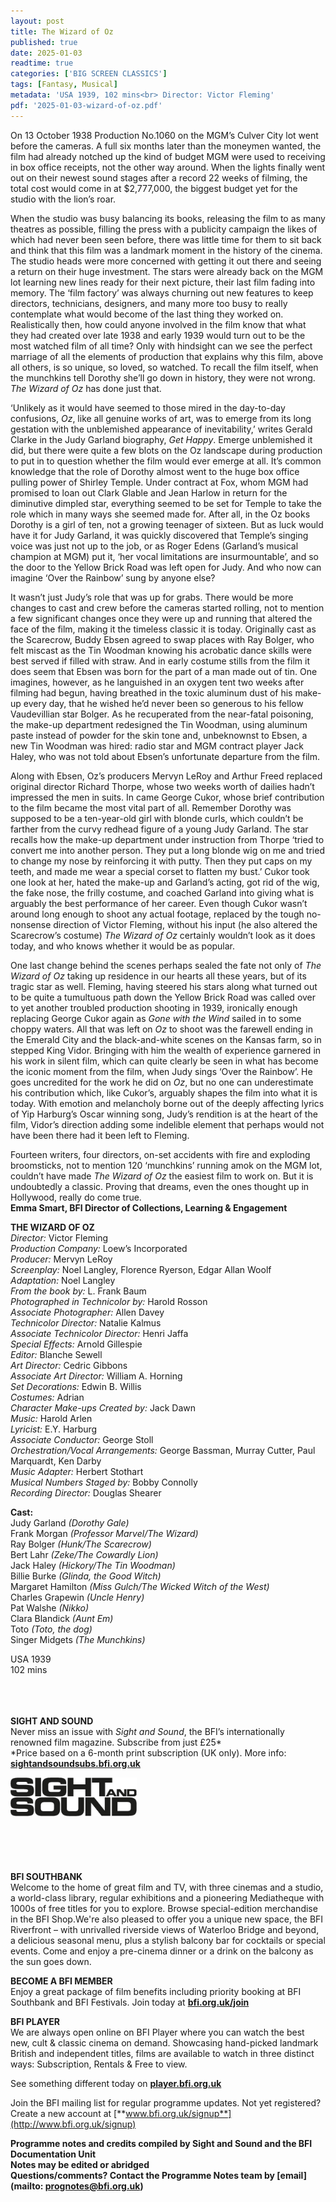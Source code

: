 ```yaml
---
layout: post
title: The Wizard of Oz
published: true
date: 2025-01-03
readtime: true
categories: ['BIG SCREEN CLASSICS']
tags: [Fantasy, Musical]
metadata: 'USA 1939, 102 mins<br> Director: Victor Fleming'
pdf: '2025-01-03-wizard-of-oz.pdf'
---
```


On 13 October 1938 Production No.1060 on the MGM’s Culver City lot went before the cameras. A full six months later than the moneymen wanted, the film had already notched up the kind of budget MGM were used to receiving in box office receipts, not the other way around. When the lights finally went out on their newest sound stages after a record 22 weeks of filming, the total cost would come in at $2,777,000, the biggest budget yet for the studio with the lion’s roar.

When the studio was busy balancing its books, releasing the film to as many theatres as possible, filling the press with a publicity campaign the likes of which had never been seen before, there was little time for them to sit back and think that this film was a landmark moment in the history of the cinema. The studio heads were more concerned with getting it out there and seeing a return on their huge investment. The stars were already back on the MGM lot learning new lines ready for their next picture, their last film fading into memory. The ‘film factory’ was always churning out new features to keep directors, technicians, designers, and many more too busy to really contemplate what would become of the last thing they worked on. Realistically then, how could anyone involved in the film know that what they had created over late 1938 and early 1939 would turn out to be the most watched film of all time? Only with hindsight can we see the perfect marriage of all the elements of production that explains why this film, above all others, is so unique, so loved, so watched. To recall the film itself, when the munchkins tell Dorothy she’ll go down in history, they were not wrong.  _The Wizard of Oz_ has done just that.

‘Unlikely as it would have seemed to those mired in the day-to-day confusions, _Oz_, like all genuine works of art, was to emerge from its long gestation with the unblemished appearance of inevitability,’ writes Gerald Clarke in the Judy Garland biography, _Get Happy_. Emerge unblemished it did, but there were quite a few blots on the Oz landscape during production to put in to question whether the film would ever emerge at all. It’s common knowledge that the role of Dorothy almost went to the huge box office pulling power of Shirley Temple. Under contract at Fox, whom MGM had promised to loan out Clark Glable and Jean Harlow in return for the diminutive dimpled star, everything seemed to be set for Temple to take the role which in many ways she seemed made for. After all, in the Oz books Dorothy is a girl of ten, not a growing teenager of sixteen. But as luck would have it for Judy Garland, it was quickly discovered that Temple’s singing voice was just not up to the job, or as Roger Edens (Garland’s musical champion at MGM) put it, ‘her vocal limitations are insurmountable’, and so the door to the Yellow Brick Road was left open for Judy. And who now can imagine ‘Over the Rainbow’ sung by anyone else?

It wasn’t just Judy’s role that was up for grabs. There would be more changes to cast and crew before the cameras started rolling, not to mention a few significant changes once they were up and running that altered the face of the film, making it the timeless classic it is today. Originally cast as the Scarecrow, Buddy Ebsen agreed to swap places with Ray Bolger, who felt miscast as the Tin Woodman knowing his acrobatic dance skills were best served if filled with straw. And in early costume stills from the film it does seem that Ebsen was born for the part of a man made out of tin. One imagines, however, as he languished in an oxygen tent two weeks after filming had begun, having breathed in the toxic aluminum dust of his make-up every day, that he wished he’d never been so generous to his fellow Vaudevillian star Bolger. As he recuperated from the near-fatal poisoning, the make-up department redesigned the Tin Woodman, using aluminum paste instead of powder for the skin tone and, unbeknownst to Ebsen, a new Tin Woodman was hired: radio star and MGM contract player Jack Haley, who was not told about Ebsen’s unfortunate departure from the film.

Along with Ebsen, Oz’s producers Mervyn LeRoy and Arthur Freed replaced original director Richard Thorpe, whose two weeks worth of dailies hadn’t impressed the men in suits. In came George Cukor, whose brief contribution to the film became the most vital part of all. Remember Dorothy was supposed to be a ten-year-old girl with blonde curls, which couldn’t be farther from the curvy redhead figure of a young Judy Garland. The star recalls how the make-up department under instruction from Thorpe ‘tried to convert me into another person. They put a long blonde wig on me and tried to change my nose by reinforcing it with putty. Then they put caps on my teeth, and made me wear a special corset to flatten my bust.’ Cukor took one look at her, hated the make-up and Garland’s acting, got rid of the wig, the fake nose, the frilly costume, and coached Garland into giving what is arguably the best performance of her career. Even though Cukor wasn’t around long enough to shoot any actual footage, replaced by the tough no-nonsense direction of Victor Fleming, without his input (he also altered the Scarecrow’s costume) _The Wizard of Oz_ certainly wouldn’t look as it does today, and who knows whether it would be as popular.

One last change behind the scenes perhaps sealed the fate not only of _The Wizard of Oz_ taking up residence in our hearts all these years, but of its tragic star as well. Fleming, having steered his stars along what turned out to be quite a tumultuous path down the Yellow Brick Road was called over to yet another troubled production shooting in 1939, ironically enough replacing George Cukor again as _Gone with the Wind_ sailed in to some choppy waters. All that was left on _Oz_ to shoot was the farewell ending in the Emerald City and the black-and-white scenes on the Kansas farm, so in stepped King Vidor. Bringing with him the wealth of experience garnered in his work in silent film, which can quite clearly be seen in what has become the iconic moment from the film, when Judy sings ‘Over the Rainbow’. He goes uncredited for the work he did on _Oz_, but no one can underestimate his contribution which, like Cukor’s, arguably shapes the film into what it is today. With emotion and melancholy borne out of the deeply affecting lyrics of Yip Harburg’s Oscar winning song, Judy’s rendition is at the heart of the film, Vidor’s direction adding some indelible element that perhaps would not have been there had it been left to Fleming.

Fourteen writers, four directors, on-set accidents with fire and exploding broomsticks, not to mention 120 ‘munchkins’ running amok on the MGM lot, couldn’t have made _The Wizard of Oz_ the easiest film to work on. But it is undoubtedly a classic. Proving that dreams, even the ones thought up in Hollywood, really do come true.  
**Emma Smart, BFI Director of Collections, Learning & Engagement**  

**THE WIZARD OF OZ**  
_Director:_ Victor Fleming  
_Production Company:_ Loew’s Incorporated  
_Producer:_ Mervyn LeRoy  
_Screenplay:_ Noel Langley, Florence Ryerson, Edgar Allan Woolf  
_Adaptation:_ Noel Langley  
_From the book by:_ L. Frank Baum  
_Photographed in Technicolor by:_ Harold Rosson  
_Associate Photographer:_ Allen Davey  
_Technicolor Director:_ Natalie Kalmus  
_Associate Technicolor Director:_ Henri Jaffa  
_Special Effects:_ Arnold Gillespie  
_Editor:_ Blanche Sewell  
_Art Director:_ Cedric Gibbons  
_Associate Art Director:_ William A. Horning  
_Set Decorations:_ Edwin B. Willis  
_Costumes:_ Adrian  
_Character Make-ups Created by:_ Jack Dawn  
_Music:_ Harold Arlen  
_Lyricist:_ E.Y. Harburg  
_Associate Conductor:_ George Stoll  
_Orchestration/Vocal Arrangements:_ George Bassman, Murray Cutter, Paul Marquardt, Ken Darby  
_Music Adapter:_ Herbert Stothart  
_Musical Numbers Staged by:_ Bobby Connolly  
_Recording Director:_ Douglas Shearer  

**Cast:**  
Judy Garland _(Dorothy Gale)_  
Frank Morgan _(Professor Marvel/The Wizard)_  
Ray Bolger _(Hunk/The Scarecrow)_  
Bert Lahr _(Zeke/The Cowardly Lion)_  
Jack Haley _(Hickory/The Tin Woodman)_  
Billie Burke _(Glinda, the Good Witch)_  
Margaret Hamilton _(Miss Gulch/The Wicked Witch of the West)_  
Charles Grapewin _(Uncle Henry)_  
Pat Walshe _(Nikko)_  
Clara Blandick _(Aunt Em)_  
Toto _(Toto, the dog)_  
Singer Midgets _(The Munchkins)_  

USA 1939  
102 mins  
<br>  
<br>

**SIGHT AND SOUND**<br>
Never miss an issue with _Sight and Sound_, the BFI’s internationally renowned film magazine. Subscribe from just £25*<br>
*Price based on a 6-month print subscription (UK only). More info: [**sightandsoundsubs.bfi.org.uk**](https://sightandsoundsubs.bfi.org.uk/subscribe)

<img style="float: left;" src="/img/sight-and-sound.jpg" width="40%" height="40%"><br><br><br><br><br><br><br><br>

**BFI SOUTHBANK**  
Welcome to the home of great film and TV, with three cinemas and a studio, a world-class library, regular exhibitions and a pioneering Mediatheque with 1000s of free titles for you to explore. Browse special-edition merchandise in the BFI Shop.We&#39;re also pleased to offer you a unique new space, the BFI Riverfront – with unrivalled riverside views of Waterloo Bridge and beyond, a delicious seasonal menu, plus a stylish balcony bar for cocktails or special events. Come and enjoy a pre-cinema dinner or a drink on the balcony as the sun goes down.  

**BECOME A BFI MEMBER**  
Enjoy a great package of film benefits including priority booking at BFI Southbank and BFI Festivals. Join today at [**bfi.org.uk/join**](http://www.bfi.org.uk/join)  

**BFI PLAYER**  
 We are always open online on BFI Player where you can watch the best new, cult &amp; classic cinema on demand. Showcasing hand-picked landmark British and independent titles, films are available to watch in three distinct ways: Subscription, Rentals &amp; Free to view.  

See something different today on [**player.bfi.org.uk**](https://player.bfi.org.uk)  

Join the BFI mailing list for regular programme updates. Not yet registered? Create a new account at [**www.bfi.org.uk/signup**](http://www.bfi.org.uk/signup)

**Programme notes and credits compiled by Sight and Sound and the BFI Documentation Unit  
Notes may be edited or abridged  
Questions/comments? Contact the Programme Notes team by [email](mailto: prognotes@bfi.org.uk)**

